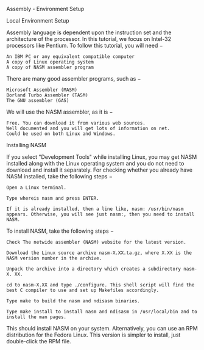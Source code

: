 Assembly - Environment Setup

Local Environment Setup

Assembly language is dependent upon the instruction set and the architecture of the processor. In this tutorial, we focus on Intel-32 processors like Pentium. To follow this tutorial, you will need −

    An IBM PC or any equivalent compatible computer
    A copy of Linux operating system
    A copy of NASM assembler program

There are many good assembler programs, such as −

    Microsoft Assembler (MASM)
    Borland Turbo Assembler (TASM)
    The GNU assembler (GAS)

We will use the NASM assembler, as it is −

    Free. You can download it from various web sources.
    Well documented and you will get lots of information on net.
    Could be used on both Linux and Windows.

Installing NASM

If you select "Development Tools" while installing Linux, you may get NASM installed along with the Linux operating system and you do not need to download and install it separately. For checking whether you already have NASM installed, take the following steps −

    Open a Linux terminal.

    Type whereis nasm and press ENTER.

    If it is already installed, then a line like, nasm: /usr/bin/nasm appears. Otherwise, you will see just nasm:, then you need to install NASM.

To install NASM, take the following steps −

    Check The netwide assembler (NASM) website for the latest version.

    Download the Linux source archive nasm-X.XX.ta.gz, where X.XX is the NASM version number in the archive.

    Unpack the archive into a directory which creates a subdirectory nasm-X. XX.

    cd to nasm-X.XX and type ./configure. This shell script will find the best C compiler to use and set up Makefiles accordingly.

    Type make to build the nasm and ndisasm binaries.

    Type make install to install nasm and ndisasm in /usr/local/bin and to install the man pages.

This should install NASM on your system. Alternatively, you can use an RPM distribution for the Fedora Linux. This version is simpler to install, just double-click the RPM file.
